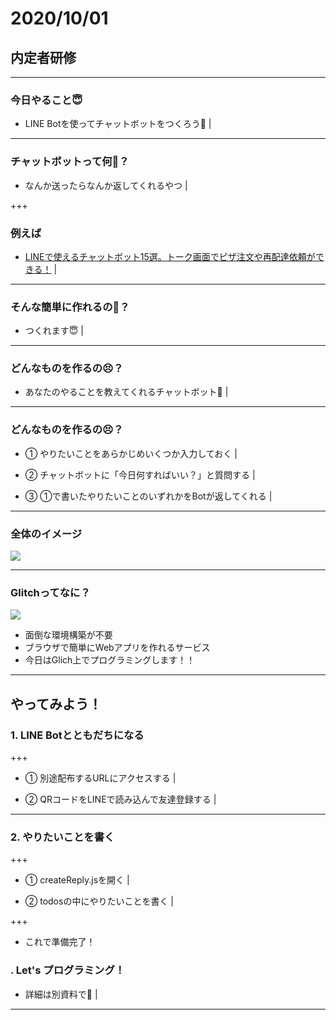 # 2020/10/01
## 内定者研修

---

### 今日やること😇

- LINE Botを使ってチャットボットをつくろう💪 |

---

### チャットボットって何🤔？

- なんか送ったらなんか返してくれるやつ |

+++

### 例えば

- [LINEで使えるチャットボット15選。トーク画面でピザ注文や再配達依頼ができる！](https://mag.app-liv.jp/archive/64844) |

---

### そんな簡単に作れるの🥺？

- つくれます😇 |

---

### どんなものを作るの😣？

- あなたのやることを教えてくれるチャットボット🤗 |

---

### どんなものを作るの😣？

- ① やりたいことをあらかじめいくつか入力しておく |

- ② チャットボットに「今日何すればいい？」と質問する |

- ③ ①で書いたやりたいことのいずれかをBotが返してくれる |

---

### 全体のイメージ

<img src="https://s3.us-west-2.amazonaws.com/secure.notion-static.com/62efad50-f5af-4497-9e06-c539c888cb92/20200928_line_bot.png?X-Amz-Algorithm=AWS4-HMAC-SHA256&X-Amz-Credential=AKIAT73L2G45O3KS52Y5%2F20200928%2Fus-west-2%2Fs3%2Faws4_request&X-Amz-Date=20200928T051645Z&X-Amz-Expires=86400&X-Amz-Signature=d6157cdfaf23743b6c03ac1697b18d7c2182955c8dc93ddef3ed145ea3e1785e&X-Amz-SignedHeaders=host&response-content-disposition=filename%20%3D%2220200928_line_bot.png%22" style="max-width: 100%;">

---

### Glitchってなに？

<img src="https://s3.us-west-2.amazonaws.com/secure.notion-static.com/18ed1669-bc7a-4763-bdca-9312c2e97714/Untitled.png?X-Amz-Algorithm=AWS4-HMAC-SHA256&X-Amz-Credential=AKIAT73L2G45O3KS52Y5%2F20200928%2Fus-west-2%2Fs3%2Faws4_request&X-Amz-Date=20200928T053057Z&X-Amz-Expires=86400&X-Amz-Signature=ee27c47ca8ebc1788a0ccb0142eae80983773d90da8b56594494c131940ce322&X-Amz-SignedHeaders=host&response-content-disposition=filename%20%3D%22Untitled.png%22" style="max-width: 50%;">

- 面倒な環境構築が不要
- ブラウザで簡単にWebアプリを作れるサービス
- 今日はGlich上でプログラミングします！！

---

## やってみよう！

### 1. LINE Botとともだちになる

+++

- ① 別途配布するURLにアクセスする |

- ② QRコードをLINEで読み込んで友達登録する |

---

### 2. やりたいことを書く

+++

- ① createReply.jsを開く |

- ② todosの中にやりたいことを書く |

+++

- これで準備完了！

### . Let's プログラミング！
- 詳細は別資料で👋 |

---
